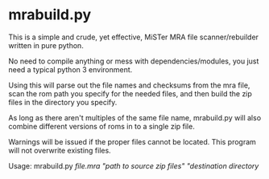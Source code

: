 # mrabuild.py
This is a simple and crude, yet effective, MiSTer MRA file scanner/rebuilder written in pure python.

No need to compile anything or mess with dependencies/modules, you just need a typical python 3 environment.

Using this will parse out the file names and checksums from the mra file, scan the rom path you specify for the needed files, and then build the zip files in the directory you specify.

As long as there aren't multiples of the same file name, mrabuild.py will also combine different versions of roms in to a single zip file.

Warnings will be issued if the proper files cannot be located. This program will not overwrite existing files.

Usage:
mrabuild.py *file.mra* *"path to source zip files"* *"destination directory*
